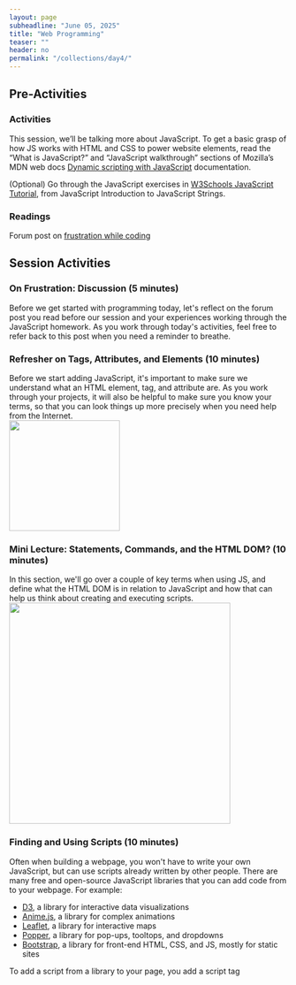 ```yaml
---
layout: page
subheadline: "June 05, 2025"
title: "Web Programming"
teaser: ""
header: no
permalink: "/collections/day4/"
---
```


## Pre-Activities
### Activities
This session, we’ll be talking more about JavaScript. To get a basic grasp of how JS works with HTML and CSS to power website elements, read the “What is JavaScript?” and “JavaScript walkthrough” sections of Mozilla’s MDN web docs [Dynamic scripting with JavaScript](https://developer.mozilla.org/en-US/docs/Learn_web_development/Core/Scripting) documentation.

(Optional) Go through the JavaScript exercises in [W3Schools JavaScript Tutorial](https://www.w3schools.com/js/js_intro.asp), from JavaScript Introduction to JavaScript Strings.

### Readings
Forum post on [frustration while coding](https://discuss.codecademy.com/t/dealing-with-frustration-while-learning-to-code/512136)

## Session Activities
### On Frustration: Discussion (5 minutes)
Before we get started with programming today, let's reflect on the forum post you read before our session and your experiences working through the JavaScript homework. 
As you work through today's activities, feel free to refer back to this post when you need a reminder to breathe.

### Refresher on Tags, Attributes, and Elements (10 minutes)
Before we start adding JavaScript, it's important to make sure we understand what an HTML element, tag, and attribute are. As you work through your projects, it will also be helpful to make sure you know your terms, so that you can look things up more precisely when you need help from the Internet. <br>
<img src="https://cornell-colab.github.io/2025-SummerDH/images/qr-quizziz.jpg" height=200px>

### Mini Lecture: Statements, Commands, and the HTML DOM? (10 minutes)
In this section, we'll go over a couple of key terms when using JS, and define what the HTML DOM is in relation to JavaScript and how that can help us think about creating and executing scripts. <br>
<img src="https://www.tutorialspoint.com/html/images/html_dom.jpg" height="400" style="text-align:center;">

### Finding and Using Scripts (10 minutes)
Often when building a webpage, you won't have to write your own JavaScript, but can use scripts already written by other people. There are many free and open-source JavaScript libraries that you can add code from to your webpage. For example:
* [D3](https://d3js.org/), a library for interactive data visualizations
* [Anime.js](https://animejs.com/), a library for complex animations
* [Leaflet](https://leafletjs.com/), a library for interactive maps
* [Popper](https://floating-ui.com/?utm_source=popper.js.org), a library for pop-ups, tooltops, and dropdowns
* [Bootstrap](https://getbootstrap.com/), a library for front-end HTML, CSS, and JS, mostly for static sites

To add a script from a library to your page, you add a script tag <script type='text/javascript' src="SOURCE-LIBRARY-URL"> to the head of your HTML document. You'll then add the script to the body of your HTML document using script tags.

In pairs, find a module in any of the JavaScript libraries above and add it to a new webpage in one of your GitHub repositories. Next, find a module not in one of the libraries above (use your awesome Googling skills) and add it to your webpage.

### Editing Scripts (10 minutes)
Sometimes you find a useful script, but need it to do something else or parse a dataset that it doesn't already do. This is when your reading and writing skills come in, as you'll need to edit the script to make it fit your purposes.

Take the script you added in the last activity and edit something about its functionality, styles, or the dataset it pulls from. 

<hr>

### Break (15 minutes)

<hr>

### Adding JavaScript (25 minutes building, 5 minute share-out)
In pairs for the twenty-five ten minutes, take the time to write a script for the webpage you built yesterday that will change something in your CSS or HTML. The JS functions can do whatever you want, but it’s worth considering writing a script that may relate to your project. For example, Marijke might want to add a script that plays audio on clicking a piece of text. Nic might want to add a progress tracker of some sort. Brume might want to extract all of the titles of headings into a list. Gorka might want to make an image open up in a new tab on click. See the list below for an example of scripts you might want to considering editing or recreating:
* [Change HTML content](https://www.w3schools.com/js/tryit.asp?filename=tryjs_intro_inner_html)
* [Change CSS](https://www.w3schools.com/js/tryit.asp?filename=tryjs_intro_style)
* [Rainbow background button](https://github.com/kam535/sample-pages/blob/main/rainbow-bg.html)
* [Rainbow words buttons](https://github.com/kam535/sample-pages/blob/main/rainbow.html)
* [Image carousel](https://github.com/kam535/sample-pages/blob/main/birds.html)
* [Play/pause audio on click](https://github.com/kam535/sample-pages/blob/main/honks.html)

### Check-Ins (5 minutes)
We've spent an hour doing a lot of programming, so let's check-in to see how we're feeling about what we've handled so far. What questions do you have? How are you feeling about the process of programming? What frustrations have come up? What do you wish you knew more about?

### Code Exploration (10 minutes)
Often you might find a feature on your favourite webpage that you want to incorporate on your own site. It's useful to be able to "read' JavaScript, HTML, and CSS in this instance, since it means you can use your web developer tools to see how the code on that site functions.

Below is a list of sites that include JavaScript. With your partner, go through each site and try to figure out what the JavaScript is doing on the site. What purpose does it serve? What functions does it have? What specific scripts/modules are being used?
 * https://fitnycdigitalinitiatives.github.io/museum-timeline/
 * https://mackerelmediafish.com/#
 * https://johaknigiu.github.io/Digital-Videogame-Art-Scan-Project/
 * https://kam535.github.io/fantastic-engine/

## References
All programmers, regardless of how long they've been coding, rely on resource lists to help them write and debug their code. Here are a few that you can refer to when you're writing:
* [W3 Schools JavaScript examples](https://www.w3schools.com/js/js_examples.asp)
* [W3 Schools HTML events examples](https://www.w3schools.com/js/js_events_examples.asp)
* [DevDocs](https://devdocs.io/)
* [CSS grid cheat sheet](https://alialaa.github.io/css-grid-cheat-sheet/)
* [JS cheat sheet](https://htmlcheatsheet.com/js/)
* Google searches for your problem that end in "JS Fiddle" or "Stack Overflow" are helpful. 

## Post-Activities
Continue to work on your two scripts from today's session. If you need help, reach out to Kiran or Matt.
(Optional) Keep working through programming exercises in W3 Tutorials.
